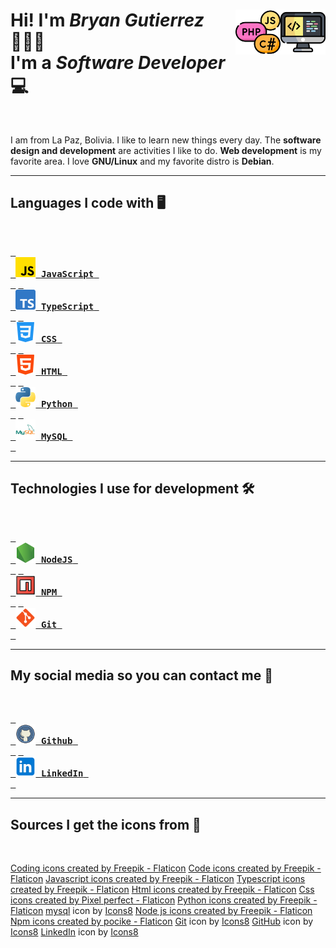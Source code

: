 <h1 align="left">
  <img src="icons/code.png" title="code" alt="computer image" align="right"  width="72"/>
  <img src="icons/coding-language.png" title="programming languages" alt="programming languages" align="right"  width="72"/>
  Hi! I'm <em>Bryan Gutierrez</em> 🙋🏻‍♂️<br/>
  I'm a <em>Software Developer</em> 💻
</h1>

<br/>

I am from La Paz, Bolivia. I like to learn new things every day. The **software design and development** are activities I like to do. **Web development** is my favorite area. I love **GNU/Linux** and my favorite distro is **Debian**.

---

## Languages I code with 🖥️

<br/>

[<kbd> <br> <img src="icons/js.png" title="JavaScript" alt="JavaScript logo" width="32"/> **JavaScript** <br> </kbd>][jsLink]
[<kbd> <br> <img src="icons/typescript.png" title="TypeScript" alt="TypeScript logo" width="32"/> **TypeScript** <br> </kbd>][typescriptLink]
[<kbd> <br> <img src="icons/css-3.png" title="CSS" alt="CSS logo" width="32"/> **CSS** <br> </kbd>][cssLink]
[<kbd> <br> <img src="icons/html-5.png" title="HTML" alt="HTML logo" width="32"/> **HTML** <br> </kbd>][htmlLink]
[<kbd> <br> <img src="icons/python.png" title="Python" alt="Python logo" width="32"/> **Python** <br> </kbd>][pythonLink]
[<kbd> <br> <img src="icons/mysql.png" title="MySQL" alt="MySQL logo" width="32"/> **MySQL** <br> </kbd>][mysqlLink]

---

## Technologies I use for development 🛠️

<br/>

[<kbd> <br> <img src="icons/node-js.png" title="NodeJS" alt="NodeJS logo" width="32"/> **NodeJS** <br> </kbd>][nodejsLink]
[<kbd> <br> <img src="icons/programing.png" title="NPM" alt="NPM logo" width="32"/> **NPM** <br> </kbd>][npmLink]
[<kbd> <br> <img src="icons/git.png" title="Git" alt="Git logo" width="32"/> **Git** <br> </kbd>][gitLink]

---

## My social media so you can contact me 📱

<br/>

[<kbd> <br> <img src="icons/github.png" title="Github" alt="Github logo" width="32"/> **Github** <br> </kbd>][githubLink]
[<kbd> <br> <img src="icons/linkedin.png" title="LinkedIn" alt="LinkedIn logo" width="32"/> **LinkedIn** <br> </kbd>][linkedinLink]

<!-------------------------------->
<!--------------Links------------->

[jsLink]: https://developer.mozilla.org/en-US/docs/Web/JavaScript
[typescriptLink]: https://www.typescriptlang.org/docs
[cssLink]: https://developer.mozilla.org/en-US/docs/Web/CSS
[htmlLink]: https://developer.mozilla.org/en-US/docs/Web/HTML
[pythonLink]: https://www.python.org/doc
[mysqlLink]: https://dev.mysql.com/doc
[nodejsLink]: https://nodejs.org/docs/latest/api
[npmLink]: https://docs.npmjs.com
[gitLink]: https://git-scm.com/doc
[githubLink]: https://github.com/BryanGuti
[linkedinLink]: https://github.com/BryanGuti

<!-------------------------------->

---

## Sources I get the icons from 🔗

<br/>

<a href="https://www.flaticon.com/free-icons/coding" title="coding icons">Coding icons created by Freepik - Flaticon</a>
<a href="https://www.flaticon.com/free-icons/code" title="code icons">Code icons created by Freepik - Flaticon</a>
<a href="https://www.flaticon.com/free-icons/javascript" title="javascript icons">Javascript icons created by Freepik - Flaticon</a>
<a href="https://www.flaticon.com/free-icons/typescript" title="typescript icons">Typescript icons created by Freepik - Flaticon</a>
<a href="https://www.flaticon.com/free-icons/html" title="html icons">Html icons created by Freepik - Flaticon</a>
<a href="https://www.flaticon.com/free-icons/css" title="css icons">Css icons created by Pixel perfect - Flaticon</a>
<a href="https://www.flaticon.com/free-icons/python" title="python icons">Python icons created by Freepik - Flaticon</a>
<a target="_blank" href="https://icons8.com/icon/UFXRpPFebwa2/mysql-logo">mysql</a> icon by <a target="_blank" href="https://icons8.com">Icons8</a>
<a href="https://www.flaticon.com/free-icons/node-js" title="node js icons">Node js icons created by Freepik - Flaticon</a>
<a href="https://www.flaticon.com/free-icons/npm" title="npm icons">Npm icons created by pocike - Flaticon</a>
<a target="_blank" href="https://icons8.com/icon/20906/git">Git</a> icon by <a target="_blank" href="https://icons8.com">Icons8</a>
<a target="_blank" href="https://icons8.com/icon/iEBcQcM9rnZ9/github">GitHub</a> icon by <a target="_blank" href="https://icons8.com">Icons8</a>
<a target="_blank" href="https://icons8.com/icon/xuvGCOXi8Wyg/linkedin">LinkedIn</a> icon by <a target="_blank" href="https://icons8.com">Icons8</a>